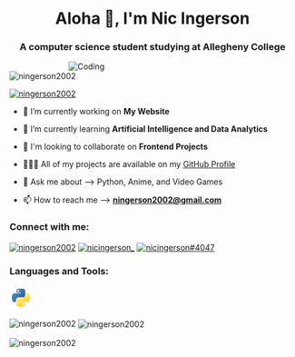 <h1 align="center">Aloha 👋, I'm Nic Ingerson</h1>
<h3 align="center">A computer science student studying at Allegheny College</h3>
<img align="right" alt="Coding" width="400" src="https://media.giphy.com/media/qgQUggAC3Pfv687qPC/giphy.gif">


<p align="left"> <img src="https://komarev.com/ghpvc/?username=ningerson2002&label=Profile%20views&color=0e75b6&style=flat" alt="ningerson2002" /> </p>

<p align="left"> <a href="https://twitter.com/ningerson2002" target="blank"><img src="https://img.shields.io/twitter/follow/ningerson2002?logo=twitter&style=for-the-badge" alt="ningerson2002" /></a> </p>

- 🔭 I’m currently working on **My Website**

- 🌱 I’m currently learning **Artificial Intelligence and Data Analytics**

- 👯 I'm looking to collaborate on **Frontend Projects**

- 👨🏾‍💻 All of my projects are available on my [GitHub Profile](github.com/ningerson2002)

- 💬 Ask me about --> Python, Anime, and Video Games

- 📫 How to reach me --> **ningerson2002@gmail.com**

<h3 align="left">Connect with me:</h3>
<p align="left">
<a href="https://twitter.com/ningerson2002" target="blank"><img align="center" src="https://raw.githubusercontent.com/rahuldkjain/github-profile-readme-generator/master/src/images/icons/Social/twitter.svg" alt="ningerson2002" height="30" width="40" /></a>
<a href="https://instagram.com/nicingerson_" target="blank"><img align="center" src="https://raw.githubusercontent.com/rahuldkjain/github-profile-readme-generator/master/src/images/icons/Social/instagram.svg" alt="nicingerson_" height="30" width="40" /></a>
<a href="https://discord.gg/nicingerson#4047" target="blank"><img align="center" src="https://raw.githubusercontent.com/rahuldkjain/github-profile-readme-generator/master/src/images/icons/Social/discord.svg" alt="nicingerson#4047" height="30" width="40" /></a>
</p>

<h3 align="left">Languages and Tools:</h3>
<p align="left"> <a href="https://www.python.org" target="_blank" rel="noreferrer"> <img src="https://raw.githubusercontent.com/devicons/devicon/master/icons/python/python-original.svg" alt="python" width="40" height="40"/> </a> </p>

<p><img align="left" src="https://github-readme-stats.vercel.app/api/top-langs?username=ningerson2002&show_icons=true&locale=en&layout=compact" alt="ningerson2002" /></p>

<p>&nbsp;<img align="center" src="https://github-readme-stats.vercel.app/api?username=ningerson2002&show_icons=true&locale=en" alt="ningerson2002" /></p>

<p><img align="center" src="https://github-readme-streak-stats.herokuapp.com/?user=ningerson2002&" alt="ningerson2002" /></p>
